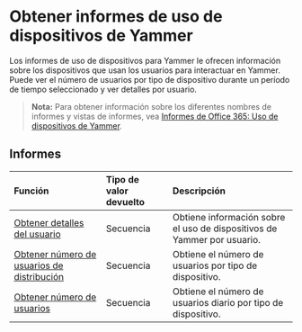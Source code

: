 # <a name="yammer-device-usage-reports"></a>Obtener informes de uso de dispositivos de Yammer

Los informes de uso de dispositivos para Yammer le ofrecen información sobre los dispositivos que usan los usuarios para interactuar en Yammer. Puede ver el número de usuarios por tipo de dispositivo durante un período de tiempo seleccionado y ver detalles por usuario.

> **Nota:** Para obtener información sobre los diferentes nombres de informes y vistas de informes, vea [Informes de Office 365: Uso de dispositivos de Yammer]((https://support.office.com/client/Yammer-device-usage-b793ffdd-effa-43d0-849a-b1ca2e899f38)).

## <a name="reports"></a>Informes

| Función                                 | Tipo de valor devuelto | Descripción                              |
| :--------------------------------------- | :---------- | :--------------------------------------- |
| [Obtener detalles del usuario](../api/reportroot_getyammerdeviceusageuserdetail.md) | Secuencia      | Obtiene información sobre el uso de dispositivos de Yammer por usuario. |
| [Obtener número de usuarios de distribución](../api/reportroot_getyammerdeviceusagedistributionusercounts.md) | Secuencia      | Obtiene el número de usuarios por tipo de dispositivo.  |
| [Obtener número de usuarios](../api/reportroot_getyammerdeviceusageusercounts.md) | Secuencia      | Obtiene el número de usuarios diario por tipo de dispositivo. |
